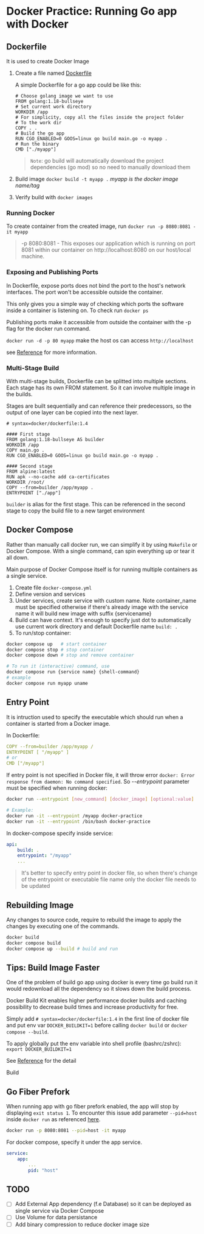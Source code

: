 # Docker Practice: Running Go app with Docker 

## Dockerfile 
It is used to create Docker Image

1. Create a file named [Dockerfile](Dockerfile)

    A simple Dockerfile for a go app could be like this:
    ```docker
    # Choose golang image we want to use
    FROM golang:1.18-bullseye
    # Set current work directory
    WORKDIR /app
    # For simplicity, copy all the files inside the project folder
    # To the work dir
    COPY . .
    # Build the go app
    RUN CGO_ENABLED=0 GOOS=linux go build main.go -o myapp .
    # Run the binary
    CMD ["./myapp"]
    ```
    > `Note`: go build will automatically download the project dependencies (go mod) so no need to manually download them

2. Build image `docker build -t myapp .`  *myapp is the docker image name/tag*
3. Verify build with `docker images`

### Running Docker
To create container from the created image, run
`docker run -p 8080:8081 -it myapp`
> -p 8080:8081 - This exposes our application which is running on port 8081 within our container on http://localhost:8080 on our host/local machine.

### Exposing and Publishing Ports 

In Dockerfile, expose ports does not bind the port to the host's network interfaces. The port won't be accessible outside the container. 

This only gives you a simple way of checking which ports the software inside a container is listening on. To check run `docker ps`

Publishing ports make it accessible from outside the container with the -p flag for the docker run command.

`docker run -d -p 80 myapp` make the host os can access `http://localhost`

see [Reference](https://www.howtogeek.com/devops/whats-the-difference-between-exposing-and-publishing-a-docker-port/) for more information.

### Multi-Stage Build
With multi-stage builds, Dockerfile can be splitted into multiple sections. Each stage has its own FROM statement. So it can involve multiple image in the builds. 

Stages are built sequentially and can reference their predecessors, so the output of one layer can be copied into the next layer.

```docker
# syntax=docker/dockerfile:1.4

#### First stage
FROM golang:1.18-bullseye AS builder
WORKDIR /app
COPY main.go .
RUN CGO_ENABLED=0 GOOS=linux go build main.go -o myapp .

#### Second stage
FROM alpine:latest  
RUN apk --no-cache add ca-certificates
WORKDIR /root/
COPY --from=builder /app/myapp .
ENTRYPOINT ["./app"] 
```

`builder` is alias for the first stage. This can be referenced in the second stage to copy the build file to a new target environment

## Docker Compose
Rather than manually call docker run, we can simplify it by using `Makefile` or Docker Compose. With a single command, can spin everything up or tear it all down.

Main purpose of Docker Compose itself is for running multiple containers as a single service.

1. Create file `docker-compose.yml`
2. Define version and services
3. Under services, create service with custom name. Note container_name must be specified otherwise if there's already image with the service name it will build new image with suffix {servicename}
4. Build can have context. It's enough to specify just dot to automatically use current work directory and default Dockerfile name
`build: .`
5. To run/stop container: 
```bash
docker compose up   # start container
docker compose stop # stop container
docker compose down # stop and remove container

# To run it (interactive) command, use 
docker compose run {service name} {shell-command} 
# example 
docker compose run myapp uname
```

## Entry Point
It is intruction used to specify the executable which should run when a container is started from a Docker image.

In Dockerfile:
```yaml
COPY --from=builder /app/myapp /
ENTRYPOINT [ "/myapp" ]
# or
CMD ["/myapp"]
```

If entry point is not specified in Docker file, it will throw error `docker: Error response from daemon: No command specified`. So *--entrypoint* parameter must be specified when running docker:
```bash
docker run --entrypoint [new_command] [docker_image] [optional:value]

# Example:
docker run -it --entrypoint /myapp docker-practice
docker run -it --entrypoint /bin/bash docker-practice
```

In docker-compose specify inside service:
```yaml
api:
    build: .
    entrypoint: "/myapp"
    ...
```

> It's better to specify entry point in docker file, so when there's change of the entrypoint or executable file name only the docker file needs to be updated

## Rebuilding Image
Any changes to source code, require to rebuild the image to apply the changes by executing one of the commands. 
```bash
docker build
docker compose build 
docker compose up --build # build and run 
```

## Tips: Build Image Faster

One of the problem of build go app using docker is every time go build run it would redownload all the dependency so it slows down the build process.

Docker Build Kit enables higher performance docker builds and caching possibility to decrease build times and increase productivity for free.

Simply add `# syntax=docker/dockerfile:1.4` in the first line of docker file and put env var `DOCKER_BUILDKIT=1` before calling `docker build` or `docker compose --build`.

To apply globally put the env variable into shell profile (bashrc/zshrc): `export DOCKER_BUILDKIT=1`

See [Reference](https://github.com/moby/buildkit/blob/master/frontend/dockerfile/docs/syntax.md) for the detail

Build

## Go Fiber Prefork
When running app with go fiber prefork enabled, the app will stop by  displaying `exit status 1`. To encounter this issue add parameter `--pid=host` inside `docker run` as referenced [here](https://github.com/gofiber/fiber/issues/1036#issuecomment-738147598). 

```bash
docker run -p 8080:8081 --pid=host -it myapp
```

For docker compose, specify it under the app service. 
```yml
service:
    app:
        ...
        pid: "host"
```

## TODO
- [ ] Add External App dependency (f.e Database) so it can be deployed as single service via Docker Compose
- [ ] Use Volume for data persistance
- [ ] Add binary compression to reduce docker image size